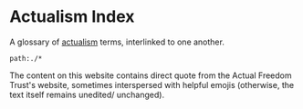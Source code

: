 # Actualism Index

A glossary of [actualism](http://actualfreedom.com.au/) terms, interlinked to one another.

```query
path:./*
```

The content on this website contains direct quote from the Actual Freedom Trust's website, sometimes interspersed with helpful emojis (otherwise, the text itself remains unedited/ unchanged).